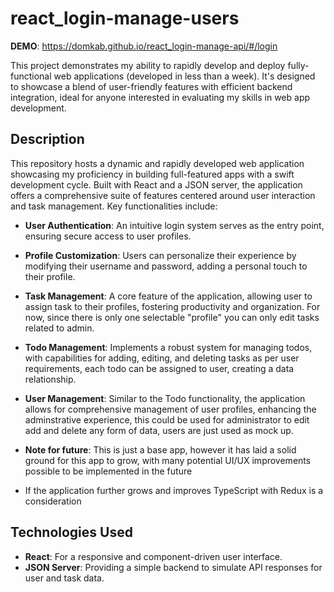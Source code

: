 # react_login-manage-users

**DEMO**: https://domkab.github.io/react_login-manage-api/#/login

This project demonstrates my ability to rapidly develop and deploy fully-functional web applications (developed in less than a week). It's designed to showcase a blend of user-friendly features with efficient backend integration, ideal for anyone interested in evaluating my skills in web app development.

## Description

This repository hosts a dynamic and rapidly developed web application showcasing my proficiency in building full-featured apps with a swift development cycle. Built with React and a JSON server, the application offers a comprehensive suite of features centered around user interaction and task management. Key functionalities include:

- **User Authentication**: An intuitive login system serves as the entry point, ensuring secure access to user profiles.

- **Profile Customization**: Users can personalize their experience by modifying their username and password, adding a personal touch to their profile.

- **Task Management**: A core feature of the application, allowing user to assign task to their profiles, fostering productivity and organization. For now, since there is only one selectable "profile" you can only edit tasks related to admin.

- **Todo Management**: Implements a robust system for managing todos, with capabilities for adding, editing, and deleting tasks as per user requirements, each todo can be assigned to user, creating a data relationship.

- **User Management**: Similar to the Todo functionality, the application allows for comprehensive management of user profiles, enhancing the adminstrative experience, this could be used for administrator to edit add and delete any form of data, users are just used as mock up.

- **Note for future**: This is just a base app, however it has laid a solid ground for this app to grow, with many potential UI/UX improvements possible to be implemented in the future
- If the application further grows and improves TypeScript with Redux is a consideration
## Technologies Used

- **React**: For a responsive and component-driven user interface.
- **JSON Server**: Providing a simple backend to simulate API responses for user and task data.
